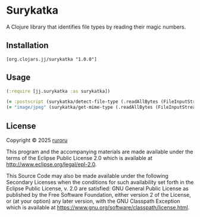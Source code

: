 # Surykatka
A Clojure library that identifies file types by reading their magic numbers.

## Installation
```[org.clojars.jj/surykatka "1.0.0"]```

## Usage

``` clojure
(:require [jj.surykatka :as surykatka])

(= :postscript (surykatka/detect-file-type (.readAllBytes (FileInputStream. (File. "test/resources/file.ps"))))) 
(= "image/jpeg" (surykatka/get-mime-type (.readAllBytes (FileInputStream. (File. "test/resources/file.jpg"))))) 
```

## License

Copyright © 2025 [ruroru](https://github.com/ruroru)

This program and the accompanying materials are made available under the
terms of the Eclipse Public License 2.0 which is available at
http://www.eclipse.org/legal/epl-2.0.

This Source Code may also be made available under the following Secondary
Licenses when the conditions for such availability set forth in the Eclipse
Public License, v. 2.0 are satisfied: GNU General Public License as published by
the Free Software Foundation, either version 2 of the License, or (at your
option) any later version, with the GNU Classpath Exception which is available
at https://www.gnu.org/software/classpath/license.html.
